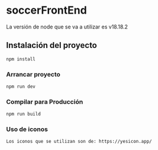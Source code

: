 # soccerFrontEnd

La versión de node que se va a utilizar es v18.18.2

## Instalación del proyecto

```sh
npm install
```

### Arrancar proyecto

```sh
npm run dev
```

### Compilar para Producción

```sh
npm run build
```

### Uso de iconos

```sh
Los iconos que se utilizan son de: https://yesicon.app/
```